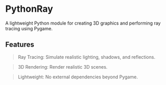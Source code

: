 # PythonRay
A lightweight Python module for creating 3D graphics and performing ray tracing using Pygame.


## Features

> Ray Tracing: Simulate realistic lighting, shadows, and reflections.

> 3D Rendering: Render realistic 3D scenes.

> Lightweight: No external dependencies beyond Pygame.
